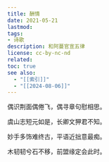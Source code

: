 ```yaml
---
title: 酬情
date: 2021-05-21
lastmod: 
tags: 
- 诗歌
description: 和阿蔓官宣五律
license: cc-by-nc-nd
related: 
toc: true
see also:
  - "[[索引]]"
  - "[[2024-08-06]]"
---
```


偶识荆面偶倦飞，偶寻章句慰相思。

虞山志短元如是，长卿文狎君不知。

妙手多饰难终古，平语近拙意最痴。

木韧韧兮石不移，前盟缘定会此时。